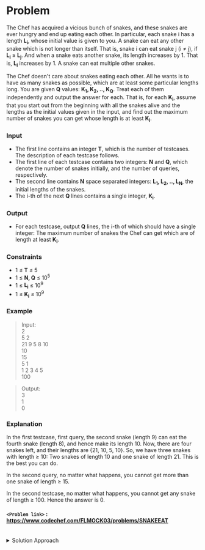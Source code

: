 # Problem
The Chef has acquired a vicious bunch of snakes, and these snakes are ever hungry and end up eating each other. In particular, each snake i has a length **L<sub>i</sub>**, whose initial value is given to you. A snake can eat any other snake which is not longer than itself. That is, snake i can eat snake j (i ≠ j), if **L<sub>i</sub>** ≥ **L<sub>j</sub>**. And when a snake eats another snake, its length increases by 1. That is, **L<sub>i</sub>** increases by 1. A snake can eat multiple other snakes.

The Chef doesn't care about snakes eating each other. All he wants is to have as many snakes as possible, which are at least some particular lengths long. You are given **Q** values: **K<sub>1</sub>, K<sub>2</sub>, .., K<sub>Q</sub>**. Treat each of them independently and output the answer for each. That is, for each **K<sub>i</sub>**, assume that you start out from the beginning with all the snakes alive and the lengths as the initial values given in the input, and find out the maximum number of snakes you can get whose length is at least **K<sub>i</sub>**.

### Input

*   The first line contains an integer **T**, which is the number of testcases. The description of each testcase follows.
*   The first line of each testcase contains two integers: **N** and **Q**, which denote the number of snakes initially, and the number of queries, respectively.
*   The second line contains **N** space separated integers: **L<sub>1</sub>, L<sub>2</sub>, .., L<sub>N</sub>**, the initial lengths of the snakes.
*   The i-th of the next **Q** lines contains a single integer, **K<sub>i</sub>**.

### Output

*   For each testcase, output **Q** lines, the i-th of which should have a single integer: The maximum number of snakes the Chef can get which are of length at least **K<sub>i</sub>**.

### Constraints

*   1 ≤ **T** ≤ 5
*   1 ≤ **N, Q** ≤ 10<sup>5</sup>
*   1 ≤ **L<sub>i</sub>** ≤ 10<sup>9</sup>
*   1 ≤ **K<sub>i</sub>** ≤ 10<sup>9</sup>

### Example
>Input:<br/>
2<br/>
5 2<br/>
21 9 5 8 10<br/>
10<br/>
15<br/>
5 1<br/>
1 2 3 4 5<br/>
100<br/>

>Output:<br/>
3<br/>
1<br/>
0<br/>

### Explanation

In the first testcase, first query, the second snake (length 9) can eat the fourth snake (length 8), and hence make its length 10. Now, there are four snakes left, and their lengths are {21, 10, 5, 10}. So, we have three snakes with length ≥ 10: Two snakes of length 10 and one snake of length 21. This is the best you can do.

In the second query, no matter what happens, you cannot get more than one snake of length ≥ 15.

In the second testcase, no matter what happens, you cannot get any snake of length ≥ 100. Hence the answer is 0.

#### `<Problem link>` : <https://www.codechef.com/FLMOCK03/problems/SNAKEEAT>
<br/>
<details>
  <summary>Solution Approach</summary>
  
  ######
  The brute force solution is pretty straight forward. We sort the snakes based on their length. We ignore the snakes which are already greater than equal to k as their increase in size won't affect our answer. We then target the snakes having `l<k` and try to feed them `k-l` smallest snakes available. We choose the smallest snake available as it has the least chances of reaching k. If we can feed `k-l` snakes then we increment our answer or else we stop.

The Time Complexity of the above solution is `O(NlogN + Q*N)`.

We can do better by binary searching for two things
- The number of snakes greater than equal to k.
- The number of snakes that can reach k.

The first part can be handles by finding lower_bound of k. The snake having length less than k is at `index = lower_bound-1` then we have `n - index - 1` snakes greater than equal to k.

For the second part, we binary search in the range of [0, index] on indices considering the left portion to be eaten by snakes to make all the snakes in the right portion to reach k. If possible then we try to make more snakes reach k by binary searching in the left portion or else by binary searching in the right portion.

Consider mid to be the index under consideration. Now how do we decide if we can make [mid+1, index] snakes reach k using [0, mid] snakes. We use prefix sum array to get the sum of length of snakes in [mid+1, index]. We calculate the number of snakes in between [mid+1, index] using `no = index-mid`. The required number of snakes will be k\*no - &sum; l[i] where i: [mid+1, index]. If we have more than or equal to the required snakes(indices) in the left portion [0, mid] then we can make snakes reach k or else not. 

The time complexity of this solution is `O(NlogN + QlogN)`.
  
  ### References
  
  >https://discuss.codechef.com/questions/98802/snakeeat-editorial<br/>
  
</details>
